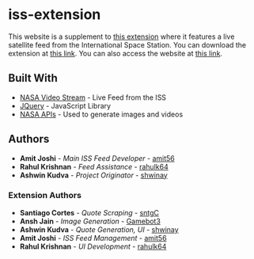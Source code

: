 # iss-extension

This website is a supplement to [this extension](https://github.com/rahulk64/iss-extension) where it features a live satellite feed from the International Space Station. You can download the extension at [this link](https://chrome.google.com/webstore/detail/i-need-some-space/pnfnlobicflcdpdgggjmfdpodnpmepgg). You can also access the website at [this link](https://iss-extension.github.io/iss-stream/).

## Built With

* [NASA Video Stream](https://www.youtube.com/embed/UQt2iLKqBbI?rel=0&modestbranding=1&autohide=1&showinfo=0&controls=0&autoplay=1&mode=opaque&autohide=1&showinfo=0&wmode=transparent&disablekb=1) - Live Feed from the ISS
* [JQuery](https://jquery.com/) - JavaScript Library
* [NASA APIs](https://api.nasa.gov/) - Used to generate images and videos

## Authors

* **Amit Joshi** - *Main ISS Feed Developer* - [amit56](https://github.com/amit56)
* **Rahul Krishnan** - *Feed Assistance* - [rahulk64](https://github.com/rahulk64)
* **Ashwin Kudva** - *Project Originator* - [shwinay](https://github.com/shwinay)

### Extension Authors

* **Santiago Cortes** - *Quote Scraping* - [sntgC](https://github.com/sntgC)
* **Ansh Jain** - *Image Generation* - [Gamebot3](https://github.com/Gamebot3)
* **Ashwin Kudva** - *Quote Generation, UI* - [shwinay](https://github.com/shwinay)
* **Amit Joshi** - *ISS Feed Management* - [amit56](https://github.com/amit56)
* **Rahul Krishnan** - *UI Development* - [rahulk64](https://github.com/rahulk64)
